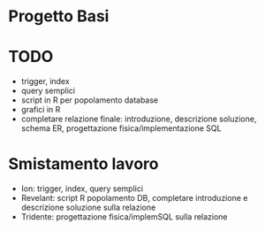 # Progetto Basi

# TODO

- trigger, index
- query semplici
- script in R per popolamento database
- grafici in R
- completare relazione finale: introduzione, descrizione soluzione, schema ER, progettazione fisica/implementazione SQL

# Smistamento lavoro

- Ion: trigger, index, query semplici
- Revelant: script R popolamento DB, completare introduzione e descrizione soluzione sulla relazione
- Tridente: progettazione fisica/implemSQL sulla relazione
